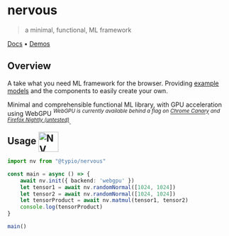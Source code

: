 # nervous
> a minimal, functional, ML framework

[Docs](https://nervous-docs.vercel.app) • [Demos](https://nervous-demos.vercel.app)

## Overview

A take what you need ML framework for the browser. Providing [example models](https://nervous-demos.vercel.app) and the components to easily create your own.

Minimal and comprehensible functional ML library, with GPU acceleration using WebGPU *<sup>WebGPU is currently available behind a flag on [Chrome Canary](https://www.google.com/chrome/canary/) and [Firefox Nightly (untested)](https://www.mozilla.org/en-US/firefox/channel/desktop/)</sup>*.

<h2 style="display:inline; margin:0 1rem 1rem 0;">Usage <img width="45" alt="NV sign" style="vertical-align:middle" src="https://user-images.githubusercontent.com/26017543/209094491-6dc7f5aa-4a29-4b89-a06c-969455bbceb5.png"></h2>


``` ts
import nv from "@typio/nervous"

const main = async () => {
    await nv.init({ backend: 'webgpu' }) 
    let tensor1 = await nv.randomNormal([1024, 1024]) 
    let tensor2 = await nv.randomNormal([1024, 1024])
    let tensorProduct = await nv.matmul(tensor1, tensor2) 
    console.log(tensorProduct)
}

main()
```